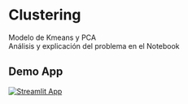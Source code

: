 # Clustering

Modelo de Kmeans y PCA 
<br />
Análisis y explicación del problema en el Notebook


## Demo App

[![Streamlit App](https://static.streamlit.io/badges/streamlit_badge_black_white.svg)](https://abeldata-clustering.streamlit.app/)

